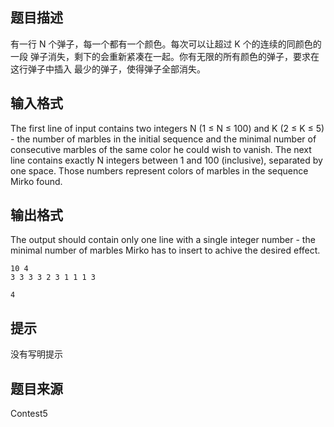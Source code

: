 


## 题目描述
有一行 N 个弹子，每一个都有一个颜色。每次可以让超过 K 个的连续的同颜色的一段
弹子消失，剩下的会重新紧凑在一起。你有无限的所有颜色的弹子，要求在这行弹子中插入
最少的弹子，使得弹子全部消失。 
## 输入格式
The first line of input contains two integers N (1 ≤ N ≤ 100) and K (2 ≤ K ≤
5) - the number of marbles in the initial sequence and the minimal number
of consecutive marbles of the same color he could wish to vanish.
The next line contains exactly N integers between 1 and 100 (inclusive),
separated by one space. Those numbers represent colors of marbles in the
sequence Mirko found.
## 输出格式
The output should contain only one line with a single integer number - the
minimal number of marbles Mirko has to insert to achive the desired effect.

```input1
10 4
3 3 3 3 2 3 1 1 1 3

```
```output1
4
```

## 提示
没有写明提示
## 题目来源
Contest5


